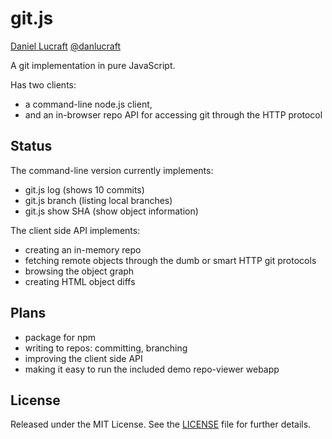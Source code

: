 
git.js
======

[Daniel Lucraft](http://danlucraft.com) 
[@danlucraft](http://twitter.com/danlucraft)

A git implementation in pure JavaScript.

Has two clients:

 * a command-line node.js client, 
 * and an in-browser repo API for accessing git through the HTTP protocol

Status
------

The command-line version currently implements:

 * git.js log       (shows 10 commits)
 * git.js branch    (listing local branches)
 * git.js show SHA  (show object information)

The client side API implements:
 
 * creating an in-memory repo
 * fetching remote objects through the dumb or smart HTTP git protocols
 * browsing the object graph
 * creating HTML object diffs

Plans
-----

 * package for npm
 * writing to repos: committing, branching
 * improving the client side API
 * making it easy to run the included demo repo-viewer webapp

License
-------

Released under the MIT License.  See the [LICENSE][license] file for further details.

[license]: https://github.com/danlucraft/git.js/blob/master/LICENSE.md